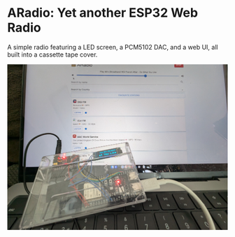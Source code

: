# ARadio: Yet another ESP32 Web Radio


A simple radio featuring a LED screen, a PCM5102 DAC, and a web UI, all built into a cassette tape cover.


![alt text](aradio.jpg)
